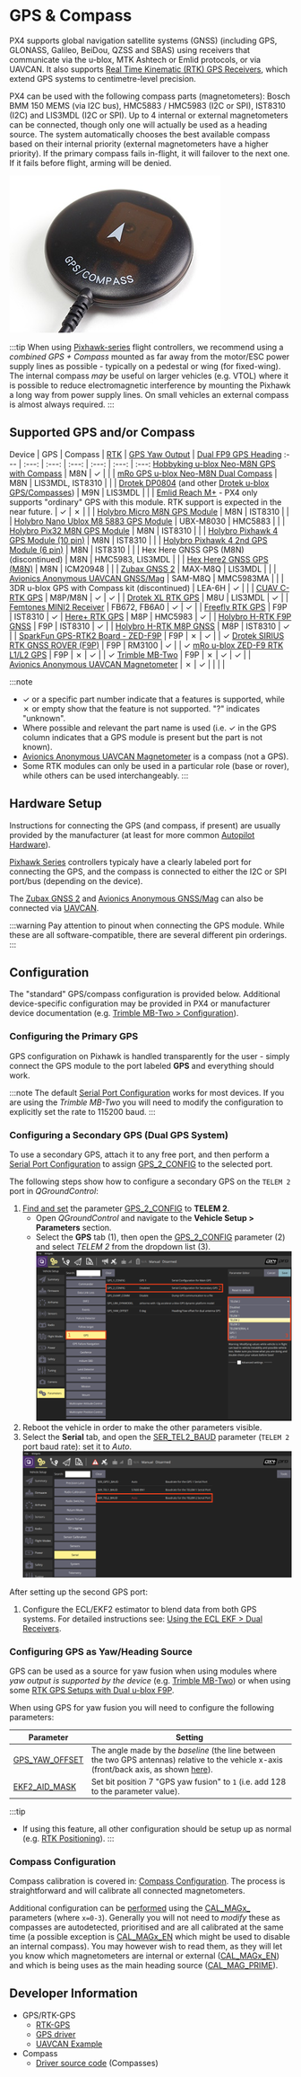 # GPS & Compass

PX4 supports global navigation satellite systems (GNSS) (including GPS, GLONASS, Galileo, BeiDou, QZSS and SBAS) using receivers that communicate via the u-blox, MTK Ashtech or Emlid protocols, or via UAVCAN.
It also supports [Real Time Kinematic (RTK) GPS Receivers](../gps_compass/rtk_gps.md), which extend GPS systems to centimetre-level precision.

PX4 can be used with the following compass parts (magnetometers): Bosch BMM 150 MEMS (via I2C bus), HMC5883 / HMC5983 (I2C or SPI), IST8310 (I2C) and LIS3MDL (I2C or SPI).
Up to 4 internal or external magnetometers can be connected, though only one will actually be used as a heading source.
The system automatically chooses the best available compass based on their internal priority (external magnetometers have a higher priority).
If the primary compass fails in-flight, it will failover to the next one.
If it fails before flight, arming will be denied.

![GPS + Compass](../../assets/hardware/gps/gps_compass.jpg)

:::tip
When using [Pixhawk-series](../flight_controller/pixhawk_series.md) flight controllers, we recommend using a *combined GPS + Compass* mounted as far away from the motor/ESC power supply lines as possible - typically on a pedestal or wing (for fixed-wing).
The internal compass *may* be useful on larger vehicles (e.g. VTOL) where it is possible to reduce electromagnetic interference by mounting the Pixhawk a long way from power supply lines.
On small vehicles an external compass is almost always required.
:::

## Supported GPS and/or Compass

Device | GPS | Compass | [RTK](../gps_compass/rtk_gps.md) | [GPS Yaw Output](#configuring-gps-as-yaw-heading-source) | [Dual FP9 GPS Heading](../gps_compass/u-blox_f9p_heading.md)
:--- | :---: | :---:  | :---:  | :---:  | :---: | :---:
[Hobbyking u-blox Neo-M8N GPS with Compass](https://hobbyking.com/en_us/ublox-neo-m8n-gps-with-compass.html?gclid=Cj0KCQjwqM3VBRCwARIsAKcekb3ojv1ZhLz1-GuvCsUuGT8ZZuw8meMIV_I6pgUCj6DJRzHBY9OApekaAgI5EALw_wcB&gclsrc=aw.ds&___store=en_us) | M8N | &check; | | |
[mRo GPS u-blox Neo-M8N Dual Compass](https://store.mrobotics.io/ProductDetails.asp?ProductCode=mro-gps003-mr) | M8N | LIS3MDL, IST8310 | | |
[Drotek DP0804](https://store-drotek.com/920-DP0804.html) (and other [Drotek u-blox GPS/Compasses](https://store-drotek.com/index.php?controller=search&s=ublox+compass)) | M9N | LIS3MDL | | |
[Emlid Reach M+](https://emlid.com/reach/)  - PX4 only supports "ordinary" GPS with this module. RTK support is expected in the near future. | &check; | &cross; | | |
[Holybro Micro M8N GPS Module](https://shop.holybro.com/micro-m8n-gps_p1009.html) | M8N | IST8310 | | |
[Holybro Nano Ublox M8 5883 GPS Module](https://shop.holybro.com/nano-ublox-m8-5883-gps-module_p1236.html) | UBX-M8030 | HMC5883 | | |
[Holybro Pix32 M8N GPS Module](https://shop.holybro.com/pix32-gps-module_p1099.html) | M8N | IST8310 | | |
[Holybro Pixhawk 4 GPS Module (10 pin)](https://shop.holybro.com/pixhawk-4-gps-module_p1094.html) | M8N | IST8310 | | |
[Holybro Pixhawk 4 2nd GPS Module (6 pin)](https://shop.holybro.com/pixhawk4-2nd-gps-module_p1145.html) | M8N | IST8310 | | |
Hex Here GNSS GPS (M8N) (discontinued) | M8N | HMC5983, LIS3MDL | | |
[Hex Here2 GNSS GPS (M8N)](../gps_compass/gps_hex_here2.md) | M8N | ICM20948 | | |
[Zubax GNSS 2](https://zubax.com/products/gnss_2) | MAX-M8Q | LIS3MDL | | |
[Avionics Anonymous UAVCAN GNSS/Mag](https://www.tindie.com/products/avionicsanonymous/uavcan-gps-magnetometer/) | SAM-M8Q | MMC5983MA | | |
3DR u-blox GPS with Compass kit (discontinued) | LEA-6H | &check; | | | 
[CUAV C-RTK GPS](../gps_compass/rtk_gps_cuav_c-rtk.md) | M8P/M8N | &check; | &check; | |
[Drotek XL RTK GPS](../gps_compass/rtk_gps_drotek_xl.md) | M8U | LIS3MDL | &check; | | 
[Femtones MINI2 Receiver](../gps_compass/rtk_gps_fem_mini2.md) | FB672, FB6A0 | &check; | &check; | | 
[Freefly RTK GPS](../gps_compass/rtk_gps_freefly.md) | F9P | IST8310 | &check; | 
[Here+ RTK GPS](../gps_compass/rtk_gps_hex_hereplus.md) | M8P | HMC5983 | &check; | | 
[Holybro H-RTK F9P GNSS](../gps_compass/rtk_gps_holybro_h-rtk-f9p.md) | F9P | IST8310 | &check; | | 
[Holybro H-RTK M8P GNSS](../gps_compass/rtk_gps_holybro_h-rtk-m8p.md) | M8P | IST8310 | &check; | | 
[SparkFun GPS-RTK2 Board - ZED-F9P](https://www.sparkfun.com/products/15136) | F9P |  &cross; | &check; | | &check;
[Drotek SIRIUS RTK GNSS ROVER (F9P)](https://store-drotek.com/911-1010-sirius-rtk-gnss-rover-f9p.html#/158-sensor-no_magnetometer) | F9P | RM3100 | &check; | | &check;
[mRo u-blox ZED-F9 RTK L1/L2 GPS](https://store.mrobotics.io/product-p/mr-m10020-a.htm) | F9P | &cross; | &check; | | &check;
[Trimble MB-Two](../gps_compass/rtk_gps_trimble_mb_two.md) | F9P | &cross; | &check; | &check; | |  
[Avionics Anonymous UAVCAN Magnetometer](https://www.tindie.com/products/avionicsanonymous/uavcan-magnetometer/) | &cross; | &check; | | | | 


:::note
- &check; or a specific part number indicate that a features is supported, while &cross; or empty show that the feature is not supported.
  "?" indicates "unknown".
- Where possible and relevant the part name is used (i.e. &check; in the GPS column indicates that a GPS module is present but the part is not known).
- [Avionics Anonymous UAVCAN Magnetometer](https://www.tindie.com/products/avionicsanonymous/uavcan-magnetometer/) is a compass (not a GPS).
- Some RTK modules can only be used in a particular role (base or rover), while others can be used interchangeably.
:::

## Hardware Setup

Instructions for connecting the GPS (and compass, if present) are usually provided by the manufacturer (at least for more common [Autopilot Hardware](../flight_controller/README.md)).

[Pixhawk Series](../flight_controller/pixhawk_series.md) controllers typicaly have a clearly labeled port for connecting the GPS, and the compass is connected to either the I2C or SPI port/bus (depending on the device). 

The [Zubax GNSS 2](https://zubax.com/products/gnss_2) and [Avionics Anonymous GNSS/Mag](https://www.tindie.com/products/avionicsanonymous/uavcan-gps-magnetometer/) can also be connected via [UAVCAN](../uavcan/README.md).


:::warning
Pay attention to pinout when connecting the GPS module.
While these are all software-compatible, there are several different pin orderings.
:::


## Configuration

The "standard" GPS/compass configuration is provided below.
Additional device-specific configuration may be provided in PX4 or manufacturer device documentation (e.g. [Trimble MB-Two > Configuration](../gps_compass/rtk_gps_trimble_mb_two.md#configuration)).

### Configuring the Primary GPS

GPS configuration on Pixhawk is handled transparently for the user - simply connect the GPS module to the port labeled **GPS** and everything should work.

:::note
The default [Serial Port Configuration](../peripherals/serial_configuration.md#default_port_mapping) works for most devices.
If you are using the *Trimble MB-Two* you will need to modify the configuration to explicitly set the rate to 115200 baud.
:::

<span id="dual_gps"></span>
### Configuring a Secondary GPS (Dual GPS System)

To use a secondary GPS, attach it to any free port, and then perform a [Serial Port Configuration](../peripherals/serial_configuration.md) to assign [GPS_2_CONFIG](../advanced_config/parameter_reference.md#GPS_2_CONFIG) to the selected port.

The following steps show how to configure a secondary GPS on the `TELEM 2` port in *QGroundControl*:

1. [Find and set](../advanced_config/parameters.md) the parameter [GPS_2_CONFIG](../advanced_config/parameter_reference.md#GPS_2_CONFIG) to **TELEM 2**.
   - Open *QGroundControl* and navigate to the **Vehicle Setup > Parameters** section.
   - Select the **GPS** tab (1), then open the [GPS_2_CONFIG](../advanced_config/parameter_reference.md#GPS_2_CONFIG) parameter (2) and select *TELEM 2* from the dropdown list (3).
     ![QGC Serial Example](../../assets/peripherals/qgc_serial_config_example.png)
1. Reboot the vehicle in order to make the other parameters visible.
1. Select the **Serial** tab, and open the [SER_TEL2_BAUD](../advanced_config/parameter_reference.md#SER_TEL2_BAUD) parameter (`TELEM 2` port baud rate): set it to *Auto*.
  ![QGC Serial Baudrate Example](../../assets/peripherals/qgc_serial_baudrate_example.png)

After setting up the second GPS port:
1. Configure the ECL/EKF2 estimator to blend data from both GPS systems.
   For detailed instructions see: [Using the ECL EKF > Dual Receivers](../advanced_config/tuning_the_ecl_ekf.md#dual-receivers).
   
### Configuring GPS as Yaw/Heading Source

GPS can be used as a source for yaw fusion when using modules where *yaw output is supported by the device* (e.g. [Trimble MB-Two](../gps_compass/rtk_gps_trimble_mb_two.md)) or when using some [RTK GPS Setups with Dual u-blox F9P](../gps_compass/u-blox_f9p_heading.md).

When using GPS for yaw fusion you will need to configure the following parameters:

Parameter | Setting
--- | ---
[GPS_YAW_OFFSET](../advanced_config/parameter_reference.md#GPS_YAW_OFFSET) |  The angle made by the *baseline* (the line between the two GPS antennas) relative to the vehicle x-axis (front/back axis, as shown [here](../config/flight_controller_orientation.md#calculating-orientation)).
[EKF2_AID_MASK](../advanced_config/parameter_reference.md#EKF2_AID_MASK) | Set bit position 7 "GPS yaw fusion" to `1` (i.e. add 128 to the parameter value).


:::tip
- If using this feature, all other configuration should be setup up as normal (e.g. [RTK Positioning](#positioning-setup-configuration)).
:::


### Compass Configuration

Compass calibration is covered in: [Compass Configuration](../config/compass.md).
The process is straightforward and will calibrate all connected magnetometers.

Additional configuration can be [performed](../advanced_config/parameters.md) using the [CAL\_MAGx\_](../advanced_config/parameter_reference.md#CAL_MAG0_EN) parameters (where `x=0-3`).
Generally you will not need to *modify* these as compasses are autodetected, prioritised and are all calibrated at the same time (a possible exception is [CAL\_MAGx\_EN](../advanced_config/parameter_reference.md#CAL_MAG0_EN) which might be used to disable an internal compass).
You may however wish to read them, as they will let you know which magnetometers are internal or external ([CAL\_MAGx\_EN](../advanced_config/parameter_reference.md#CAL_MAG0_EN)) and which is being uses as the main heading source ([CAL_MAG_PRIME](../advanced_config/parameter_reference.md#CAL_MAG_PRIME)).


## Developer Information

- GPS/RTK-GPS
  - [RTK-GPS](../advanced/rtk_gps.md)
  - [GPS driver](../modules/modules_driver.md#gps)
  - [UAVCAN Example](../uavcan/README.md)
- Compass
  - [Driver source code](https://github.com/PX4/PX4-Autopilot/tree/master/src/drivers/magnetometer) (Compasses)

